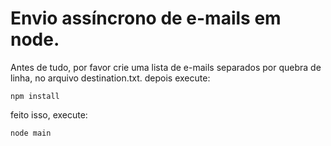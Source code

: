 # Envio assíncrono de e-mails em node.
Antes de tudo, por favor crie uma lista de e-mails separados por quebra de linha, no arquivo destination.txt.
depois execute:
```
npm install
```
feito isso, execute:
```
node main
```
